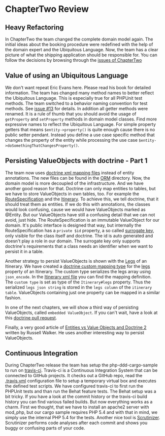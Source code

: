 # ChapterTwo Review

## Heavy Refactoring
In ChapterTwo the team changed the complete domain model again. The initial ideas about the booking procedure were redefined with the help of the domain expert and the Ubiquitous Language. Now, the team has a clear picture of what the shipping application should be responsible for.
You can follow the decisions by browsing through the [issues of ChapterTwo](https://github.com/codeliner/php-ddd-cargo-sample/issues?milestone=1&page=1&state=closed)


## Value of using an Ubiquitous Language
We don't want repeat Eric Evans here. Please read his book for detailed information. The team has changed many method names to better reflect the Ubiquitous Language. This is especially true for all PHPUnit test methods. The team switched to a behavior naming convention for test methods. See [issue #13](https://github.com/codeliner/php-ddd-cargo-sample/issues/13) for details.
In addition all getter methods were renamed. It is a rule of thumb that you should avoid the usage of `getProperty` and `setProperty` methods in domain model classes. Find more expressive names to reflect the Ubiquitous Language. For simple property getters that means `$entity->property()` is quite enough cause there is no public setter pendant. Instead you define a use case specific method that changes the property of the entity while processing the use case `$entity->doSomethingThatChangesProperty()`.


## Persisting ValueObjects with doctrine - Part 1
The team now uses [doctrine xml mapping files](http://docs.doctrine-project.org/en/2.0.x/reference/xml-mapping.html) instead of entity annotations. The new files can be found in the [ORM](https://github.com/codeliner/php-ddd-cargo-sample/tree/ChapterTwo/module/Application/src/Application/Infrastructure/Persistence/Doctrine/ORM) directory. Now, the domain model is more decoupled of the infrastructure. And we have another good reason for that. Doctrine can only map entities to tables, but we have to store ValueObjects in own tables, too. For example the [RouteSpecification](https://github.com/codeliner/php-ddd-cargo-sample/blob/ChapterTwo/module/Application/src/Application/Domain/Model/Cargo/RouteSpecification.php) and the [Itinerary](https://github.com/codeliner/php-ddd-cargo-sample/blob/ChapterTwo/module/Application/src/Application/Domain/Model/Cargo/Itinerary.php). To achieve this, we tell doctrine, that it should treat them as entities. If we do this with annotations, the classes would look confusing, cause we would have ValueObjects marked as @Entity. But our ValueObjects have still a confusing detail that we can not avoid, just hide. The RouteSpecification is an immutable ValueObject for our domain. It's public interface is designed that way, but
internally the RouteSpecification has a `private $id` property, a so called [surrogate key](http://en.wikipedia.org/wiki/Surrogate_key), only visible for the class itself and doctrine. The id is auto generated and doesn't play a role in our domain. The surrogate key only supports doctrine's requirements that a class needs an identifier when we want to persist it in a table.

Another strategy to persist ValueObjects is shown with the [Legs](https://github.com/codeliner/php-ddd-cargo-sample/blob/ChapterTwo/module/Application/src/Application/Domain/Model/Cargo/Leg.php) of an Itinerary. We have created a [doctrine custom mapping type](http://doctrine-orm.readthedocs.org/en/latest/cookbook/custom-mapping-types.html) for the [legs](https://github.com/codeliner/php-ddd-cargo-sample/blob/ChapterTwo/module/Application/src/Application/Infrastructure/Persistence/Doctrine/Type/LegsDoctrineType.php) property of an Itinerary. The custom type serializes the legs array using `json_encode`. In the [Itinerary xml file](https://github.com/codeliner/php-ddd-cargo-sample/blob/ChapterTwo/module/Application/src/Application/Infrastructure/Persistence/Doctrine/ORM/Application.Domain.Model.Cargo.Itinerary.dcm.xml) you can find the mapping definition. The `custom type` is set as type of the `Itinerary#legs` property. Thus the serialized `legs json string` is stored in the `legs column` of the `itinerary table`. ValueObjects containing just one property can be mapped in a similar fashion.

In one of the next chapters, we will show a third way of persisting ValueObjects, called `embedded ValueObject`. If you can't wait, have a look at this [doctrine pull request](https://github.com/doctrine/doctrine2/pull/835).

Finally, a very good article of [Entities vs Value Objects and Doctrine 2](http://russellscottwalker.blogspot.de/2013/11/entities-vs-value-objects-and-doctrine-2.html) written by Russell Walker. He uses another interesting way to persist ValueObjects.


## Continuous Integration
During ChapterTwo release the team has setup the php-ddd-cargo-sample to run on [travis-ci](https://travis-ci.org/codeliner/php-ddd-cargo-sample).
Travis-ci is a Continuous Integration System that can be connected to GitHub projects. It checks out a GitHub repo, read the [.travis.yml](https://github.com/codeliner/php-ddd-cargo-sample/blob/master/.travis.yml) configuration file to
setup a temporary virtual box and executes the defined test scripts. We have configured travis-ci to first run the PHPUnit tests and than run the Behat feature tests.
The Behat setup was a bit tricky. If you have a look at the commit history or the travis-ci build history you can find various failed builds. But now everything works as a charm. First we thought, that we have to install an apache2 server with mod_php, but our cargo sample requires PHP 5.4 and with that in mind, we simply use the internal PHP 5.4 for the tests.
Another nice tool is [Scrutinizer](https://scrutinizer-ci.com/g/codeliner/php-ddd-cargo-sample/). Scrutinizer performs code analyses after each commit and shows you buggy or confusing parts of your code.